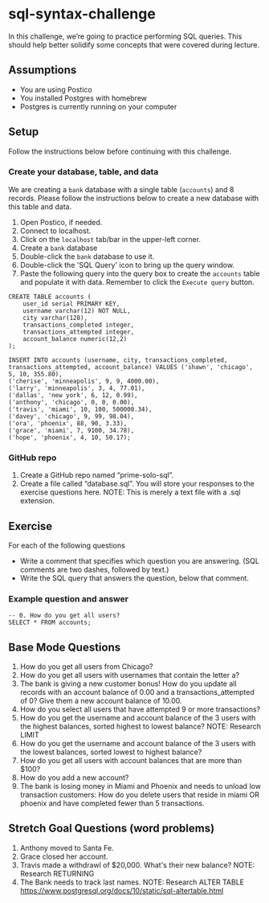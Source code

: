 # sql-syntax-challenge

In this challenge, we’re going to practice performing SQL queries. This should help better solidify some concepts that were covered during lecture.

## Assumptions

* You are using Postico
* You installed Postgres with homebrew
* Postgres is currently running on your computer

## Setup
Follow the instructions below before continuing with this challenge.

### Create your database, table, and data

We are creating a `bank` database with a single table (`accounts`) and 8 records. Please follow the instructions below to create a new database with this table and data.

1. Open Postico, if needed.
2. Connect to localhost.
3. Click on the `localhost` tab/bar in the upper-left corner.
4. Create a `bank` database
5. Double-click the `bank` database to use it.
6. Double-click the 'SQL Query' icon to bring up the query window.
7. Paste the following query into the query box to create the `accounts` table and populate it with data. Remember to click the `Execute query` button.

```
CREATE TABLE accounts (
    user_id serial PRIMARY KEY,
    username varchar(12) NOT NULL,
    city varchar(128),
    transactions_completed integer,
    transactions_attempted integer,
    account_balance numeric(12,2)
);

INSERT INTO accounts (username, city, transactions_completed, transactions_attempted, account_balance) VALUES ('shawn', 'chicago', 5, 10, 355.80),
('cherise', 'minneapolis', 9, 9, 4000.00),
('larry', 'minneapolis', 3, 4, 77.01),
('dallas', 'new york', 6, 12, 0.99),
('anthony', 'chicago', 0, 0, 0.00),
('travis', 'miami', 10, 100, 500000.34),
('davey', 'chicago', 9, 99, 98.04),
('ora', 'phoenix', 88, 90, 3.33),
('grace', 'miami', 7, 9100, 34.78),
('hope', 'phoenix', 4, 10, 50.17);
```

### GitHub repo
1. Create a GitHub repo named “prime-solo-sql”. 
2. Create a file called “database.sql”. You will store your responses to the exercise questions here. NOTE: This is merely a text file with a .sql extension.

## Exercise

For each of the following questions

* Write a comment that specifies which question you are answering. (SQL comments are two dashes, followed by text.)
* Write the SQL query that answers the question, below that comment.

### Example question and answer
```
-- 0. How do you get all users?
SELECT * FROM accounts;
```

## Base Mode Questions
1. How do you get all users from Chicago?
2. How do you get all users with usernames that contain the letter a?
3. The bank is giving a new customer bonus! How do you update all records with an account balance of 0.00 and a transactions_attempted of 0? Give them a new account balance of 10.00.
4. How do you select all users that have attempted 9 or more transactions?
5. How do you get the username and account balance of the 3 users with the highest balances, sorted highest to lowest balance? NOTE: Research LIMIT
6. How do you get the username and account balance of the 3 users with the lowest balances, sorted lowest to highest balance?
7. How do you get all users with account balances that are more than $100?
8. How do you add a new account?
9. The bank is losing money in Miami and Phoenix and needs to unload low transaction customers: How do you delete users that reside in miami OR phoenix and have completed fewer than 5 transactions.

## Stretch Goal Questions (word problems)
1. Anthony moved to Santa Fe.
2. Grace closed her account.
3. Travis made a withdrawl of $20,000. What's their new balance? NOTE: Research RETURNING
4. The Bank needs to track last names. NOTE: Research ALTER TABLE https://www.postgresql.org/docs/10/static/sql-altertable.html


